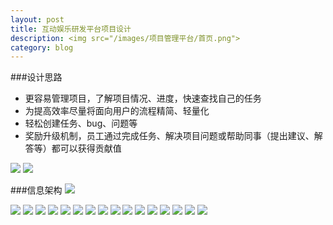 ```yaml
---
layout: post
title: 互动娱乐研发平台项目设计
description: <img src="/images/项目管理平台/首页.png">
category: blog
---
```

###设计思路
<ul>
<li>更容易管理项目，了解项目情况、进度，快速查找自己的任务</li>
<li>为提高效率尽量将面向用户的流程精简、轻量化</li>
<li>轻松创建任务、bug、问题等</li>
<li>奖励升级机制，员工通过完成任务、解决项目问题或帮助同事（提出建议、解答等）都可以获得贡献值</li>
</ul>

<img src="/images/项目管理平台/项目流程.png">

<img src="/images/项目管理平台/工作流程.png">

###信息架构
<img src="/images/项目管理平台/管理平台.png">

<img src="/images/项目管理平台/首页.png">

<img src="/images/项目管理平台/新建项目.png">

<img src="/images/项目管理平台/项目详情.png">

<img src="/images/项目管理平台/设置项目.png">

<img src="/images/项目管理平台/添加待办.png">

<img src="/images/项目管理平台/活动预告.png">

<img src="/images/项目管理平台/鼠标在待办项上.png">

<img src="/images/项目管理平台/项目数据视图.png">

<img src="/images/项目管理平台/日程.png">

<img src="/images/项目管理平台/新建日程.png">

<img src="/images/项目管理平台/选择项目的日程.png">

<img src="/images/项目管理平台/Everything.png">

<img src="/images/项目管理平台/动态.png">

<img src="/images/项目管理平台/全部人员.png">

<img src="/images/项目管理平台/个人.png">

<img src="/images/项目管理平台/编辑个人资料.png">

